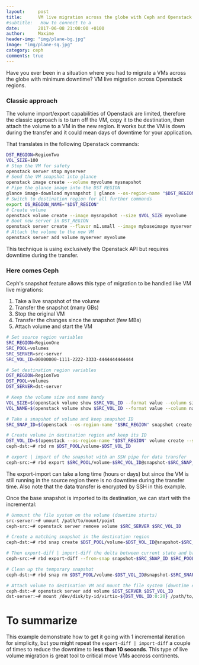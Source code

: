 ```yaml
---
layout:     post
title:      VM live migration across the globe with Ceph and Openstack
#subtitle:   How to connect to a
date:       2017-06-08 21:00:00 +0100
author:     Maxime
header-img: "img/plane-bg.jpg"
image: "img/plane-sq.jpg"
category: ceph
comments: true
---
```

Have you ever been in a situation where you had to migrate a VMs across the globe with minimum downtime?
VM live migration across Openstack regions.

### Classic approach
The volume import/export capabilities of Openstack are limited, therefore the classic approach is to turn off the VM, copy it to the destination, then attach the volume to a VM in the new region. It works but the VM is down during the transfer and it could mean days of downtime for your application.

That translates in the following Openstack commands:

```bash
DST_REGION=RegionTwo
VOL_SIZE=100
# Stop the VM for safety
openstack server stop myserver
# Send the VM snapshot into glance
openstack image create --volume myvolume mysnapshot
# Pipe the glance image into the DST_REGION
glance image-download mysnapshot | glance --os-region-name "$DST_REGION" image-upload --name mysnapshot
# Switch to destination region for all further commands
export OS_REGION_NAME="$DST_REGION"
# Create volume
openstack volume create --image mysnapshot --size $VOL_SIZE myvolume
# Boot new server in DST_REGION
openstack server create --flavor m1.small --image mybaseimage myserver
# Attach the volume to the new VM
openstack server add volume myserver myvolume
```
This technique is using exclusively the Openstack API but requires downtime during the transfer.

### Here comes Ceph

Ceph's snapshot feature allows this type of migration to be handled like VM live migrations:

1. Take a live snapshot of the volume
2. Transfer the snapshot (many GBs)
3. Stop the original VM
4. Transfer the changes since the snapshot (few MBs)
5. Attach volume and start the VM

```bash
# Set source region variables
SRC_REGION=RegionOne
SRC_POOL=volumes
SRC_SERVER=src-server
SRC_VOL_ID=00000000-1111-2222-3333-4444444444444

# Set destination region variables
DST_REGION=RegionTwo
DST_POOL=volumes
DST_SERVER=dst-server

# Keep the volume size and name handy
VOL_SIZE=$(openstack volume show $SRC_VOL_ID --format value --column size)
VOL_NAME=$(openstack volume show $SRC_VOL_ID --format value --column name)

# Take a snapshot of volume and keep snapshot ID
SRC_SNAP_ID=$(openstack --os-region-name "$SRC_REGION" snapshot create testrbd --name testsnapshot --force --format value --column id)

# Create volume in destination region and keep its ID
DST_VOL_ID=$(openstack --os-region-name "$DST_REGION" volume create --size $VOL_SIZE --name $VOL_NAME --format value --column id)
ceph-dst:~# rbd rm $DST_POOL/volume-$DST_VOL_ID

# export | import of the snapshot with an SSH pipe for data transfer
ceph-src:~# rbd export $SRC_POOL/volume-$SRC_VOL_ID@snapshot-$SRC_SNAP_ID - | ssh ceph-dst rbd --image-format 2 import - $DST_POOL/volume-$DST_VOL_ID
```
The export-import can take a long time (hours or days) but since the VM is still running in the source region there is no downtime during the transfer time. Also note that the data transfer is encrypted by SSH in this example.

Once the base snapshot is imported to its destination, we can start with the incremental:
```bash
# Unmount the file system on the volume (downtime starts)
src-server:~# umount /path/to/mount/point
ceph-src:~# openstack server remove volume $SRC_SERVER $SRC_VOL_ID

# Create a matching snapshot in the destination region
ceph-dst:~# rbd snap create $DST_POOL/volume-$DST_VOL_ID@snapshot-$SRC_SNAP_ID

# Then export-diff | import-diff the delta between current state and base snapshot
ceph-src:~# rbd export-diff --from-snap snapshot-$SRC_SNAP_ID $SRC_POOL/volume-$SRC_VOL_ID - | ssh ceph-dst rbd import-diff - $DST_POOL/volume-$DST_VOL_ID

# Clean up the temporary snapshot
ceph-dst:~# rbd snap rm $DST_POOL/volume-$DST_VOL_ID@snapshot-$SRC_SNAP_ID

# Attach volume to destination VM and mount the file system (downtime ends)
ceph-dst:~# openstack server add volume $DST_SERVER $DST_VOL_ID
dst-server:~# mount /dev/disk/by-id/virtio-${DST_VOL_ID:0:20} /path/to/mount/point
```

# To summarize

This example demonstrate how to get it going with 1 incremental iteration for simplicity, but you might repeat the `export-diff | import-diff` a couple of times to reduce the downtime to **less than 10 seconds**.
This type of live volume migration is great tool to critical move VMs accross continents.

